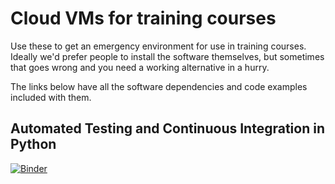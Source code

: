 # Cloud VMs for training courses

Use these to get an emergency environment for use in training courses. Ideally we'd prefer people to install the software themselves, but sometimes that goes wrong and you need a working alternative in a hurry. 

The links below have all the software dependencies and code examples included with them.

## Automated Testing and Continuous Integration in Python

[![Binder](https://mybinder.org/badge_logo.svg)](https://mybinder.org/v2/gh/CDT-AIMLAC/training-cloud-vm/blob/python-testing-ci/README.md/python-ci-testing)
